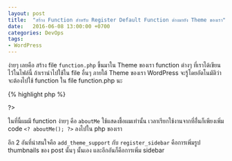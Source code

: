 ```yaml
---
layout: post
title:  "สร้าง Function สำหรับ Register Default Function ต่างมายัง Theme ของเรา"
date:   2016-06-08 13:00:00 +0700
categories: DevOps
tags:
- WordPress
---
```

ง่ายๆ เลยคือ สร้าง file `function.php` ขึ้นมาใน Theme ของเรา function ต่างๆ ที่เราได้เขียนไว้ในไฟล์นี้ ถ้าเรานำไปใช้ใน file อื่นๆ ภายใต้ Theme ของเรา WordPress จะรู้โดยอัตโนมัติว่าจะต้องไปใช้ function ใน file function.php นะ

{% highlight php %}
<?php
  /* WP function */
  add_theme_support( 'post-thumbnails' );
  register_sidebar();

  function aboutMe()
  {
    echo "I'm Blythe LilYoojun";
  }

 ?>
?>

ในที่นี้ผมมี function ง่ายๆ คือ `aboutMe` ใช้แสดงชื้อผมเท่านั้น เวลาเรียกใช้งานจากที่อ่ื่นก็เพียงเพิ่ม code  `<? aboutMe(); ?>` ลงไปใน php ของเรา

อีก 2 อันที่น่าสนใจคือ `add_theme_support` กับ `register_sidebar` คือการเพิ่มรูป thumbnails ของ post นั้นๆ นั้นเอง และอีกอันก็คือการเพิ่ม sidebar
